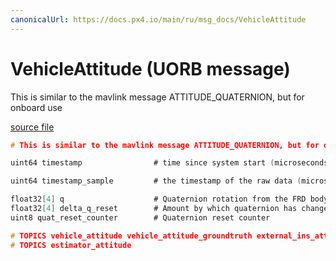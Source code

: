 ```yaml
---
canonicalUrl: https://docs.px4.io/main/ru/msg_docs/VehicleAttitude
---
```


# VehicleAttitude (UORB message)

This is similar to the mavlink message ATTITUDE_QUATERNION, but for onboard use

[source file](https://github.com/PX4/PX4-Autopilot/blob/release/1.14/msg/VehicleAttitude.msg)

```c
# This is similar to the mavlink message ATTITUDE_QUATERNION, but for onboard use

uint64 timestamp                # time since system start (microseconds)

uint64 timestamp_sample         # the timestamp of the raw data (microseconds)

float32[4] q                    # Quaternion rotation from the FRD body frame to the NED earth frame
float32[4] delta_q_reset        # Amount by which quaternion has changed during last reset
uint8 quat_reset_counter        # Quaternion reset counter

# TOPICS vehicle_attitude vehicle_attitude_groundtruth external_ins_attitude
# TOPICS estimator_attitude

```
